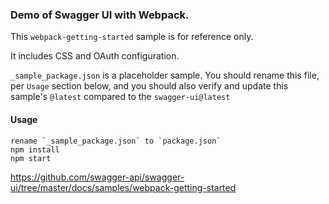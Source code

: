 
### Demo of Swagger UI with Webpack.

This `webpack-getting-started` sample is for reference only.

It includes CSS and OAuth configuration.

`_sample_package.json` is a placeholder sample. You should rename this file, per `Usage` section below, and you should also verify and update this sample's `@latest` compared to the `swagger-ui@latest`


#### Usage
    rename `_sample_package.json` to `package.json`
    npm install
    npm start


https://github.com/swagger-api/swagger-ui/tree/master/docs/samples/webpack-getting-started